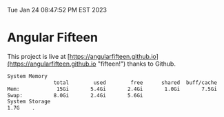 Tue Jan 24 08:47:52 PM EST 2023

# Angular Fifteen


This project is live at [https://angularfifteen.github.io](https://angularfifteen.github.io "fifteen!") thanks to Github.

```bash
System Memory
               total        used        free      shared  buff/cache   available
Mem:            15Gi       5.4Gi       2.4Gi       1.0Gi       7.5Gi       8.6Gi
Swap:          8.0Gi       2.4Gi       5.6Gi
System Storage
1.7G	.
